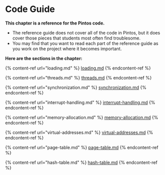 # Code Guide

**This chapter is a reference for the Pintos code.**&#x20;

* The reference guide does not cover all of the code in Pintos, but it does cover those pieces that students most often find troublesome.&#x20;
* You may find that you want to read each part of the reference guide as you work on the project where it becomes important.

**Here are the sections in the chapter:**

{% content-ref url="loading.md" %}
[loading.md](loading.md)
{% endcontent-ref %}

{% content-ref url="threads.md" %}
[threads.md](threads.md)
{% endcontent-ref %}

{% content-ref url="synchronization.md" %}
[synchronization.md](synchronization.md)
{% endcontent-ref %}

{% content-ref url="interrupt-handling.md" %}
[interrupt-handling.md](interrupt-handling.md)
{% endcontent-ref %}

{% content-ref url="memory-allocation.md" %}
[memory-allocation.md](memory-allocation.md)
{% endcontent-ref %}

{% content-ref url="virtual-addresses.md" %}
[virtual-addresses.md](virtual-addresses.md)
{% endcontent-ref %}

{% content-ref url="page-table.md" %}
[page-table.md](page-table.md)
{% endcontent-ref %}

{% content-ref url="hash-table.md" %}
[hash-table.md](hash-table.md)
{% endcontent-ref %}
